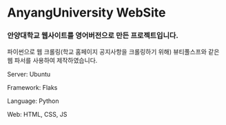 # AnyangUniversity WebSite

### 안양대학교 웹사이트를 영어버전으로 만든 프로젝트입니다.

파이썬으로 웹 크롤링(학교 홈페이지 공지사항을 크롤링하기 위해) 뷰티풀스프와 같은 웹 파서를 사용하여 제작하였습니다.

Server: Ubuntu

Framework: Flaks

Language: Python

Web: HTML, CSS, JS
